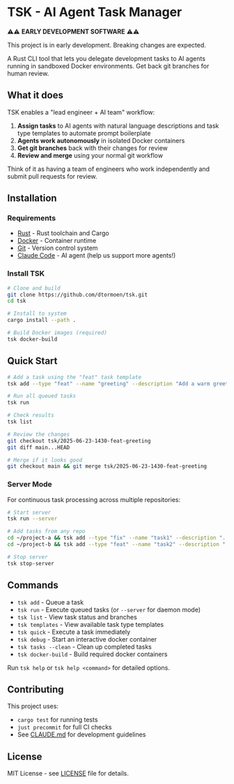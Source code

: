 # TSK - AI Agent Task Manager

⚠️⚠️ **EARLY DEVELOPMENT SOFTWARE** ⚠️⚠️

This project is in early development. Breaking changes are expected.

A Rust CLI tool that lets you delegate development tasks to AI agents running in sandboxed Docker environments. Get back git branches for human review.

## What it does

TSK enables a "lead engineer + AI team" workflow:
1. **Assign tasks** to AI agents with natural language descriptions and task type templates to automate prompt boilerplate
2. **Agents work autonomously** in isolated Docker containers
3. **Get git branches** back with their changes for review
4. **Review and merge** using your normal git workflow

Think of it as having a team of engineers who work independently and submit pull requests for review.

## Installation

### Requirements

- [Rust](https://rustup.rs/) - Rust toolchain and Cargo
- [Docker](https://docs.docker.com/get-docker/) - Container runtime
- [Git](https://git-scm.com/downloads) - Version control system
- [Claude Code](https://docs.anthropic.com/en/docs/claude-code) - AI agent (help us support more agents!)

### Install TSK

```bash
# Clone and build
git clone https://github.com/dtormoen/tsk.git
cd tsk

# Install to system
cargo install --path .

# Build Docker images (required)
tsk docker-build
```

## Quick Start

```bash
# Add a task using the "feat" task template
tsk add --type "feat" --name "greeting" --description "Add a warm greeting to all CLI commands"

# Run all queued tasks
tsk run

# Check results
tsk list

# Review the changes
git checkout tsk/2025-06-23-1430-feat-greeting
git diff main...HEAD

# Merge if it looks good
git checkout main && git merge tsk/2025-06-23-1430-feat-greeting
```

### Server Mode

For continuous task processing across multiple repositories:

```bash
# Start server
tsk run --server

# Add tasks from any repo
cd ~/project-a && tsk add --type "fix" --name "task1" --description "..."
cd ~/project-b && tsk add --type "feat" --name "task2" --description "..."

# Stop server
tsk stop-server
```

## Commands

- `tsk add` - Queue a task
- `tsk run` - Execute queued tasks (or `--server` for daemon mode)
- `tsk list` - View task status and branches
- `tsk templates` - View available task type templates
- `tsk quick` - Execute a task immediately
- `tsk debug` - Start an interactive docker container
- `tsk tasks --clean` - Clean up completed tasks
- `tsk docker-build` - Build required docker containers

Run `tsk help` or `tsk help <command>` for detailed options.

## Contributing

This project uses:
- `cargo test` for running tests
- `just precommit` for full CI checks
- See [CLAUDE.md](CLAUDE.md) for development guidelines

## License

MIT License - see [LICENSE](LICENSE) file for details.

